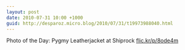 ```yaml
---
layout: post
date: 2010-07-31 10:00 +1000
guid: http://desparoz.micro.blog/2010/07/31/t19973988040.html
---
```

Photo of the Day: Pygmy Leatherjacket at Shiprock [flic.kr/p/8ode4m](http://flic.kr/p/8ode4m)
